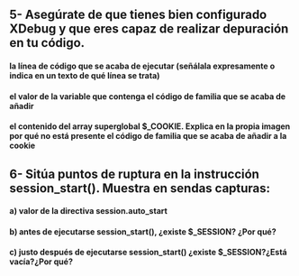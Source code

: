 ## 5- Asegúrate de que tienes bien configurado XDebug y que eres capaz de realizar depuración en tu código.


#### la línea de código que se acaba de ejecutar (señálala expresamente o indica en un texto de qué línea se trata)

#### el valor de la variable que contenga el código de familia que se acaba de añadir

#### el contenido del array superglobal $_COOKIE. Explica en la propia imagen por qué no está presente el código de familia que se acaba de añadir a la cookie



## 6- Sitúa puntos de ruptura en la instrucción session_start(). Muestra en sendas capturas:

#### a) valor de la directiva session.auto_start

#### b) antes de ejecutarse session_start(), ¿existe \$_SESSION? ¿Por qué?

#### c) justo después de ejecutarse session_start() ¿existe $_SESSION?¿Está vacía?¿Por qué?